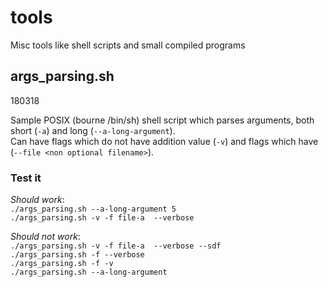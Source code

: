 # tools
Misc tools like shell scripts and small compiled programs

## args_parsing.sh
180318  

Sample POSIX (bourne /bin/sh) shell script which parses arguments, both short (`-a`) and long (`--a-long-argument`).  
Can have flags which do not have addition value (`-v`) and flags which have (`--file <non optional filename>`).  

### Test it
*Should work*:  
`./args_parsing.sh --a-long-argument 5`  
`./args_parsing.sh -v -f file-a  --verbose`  

*Should not work*:  
`./args_parsing.sh -v -f file-a  --verbose --sdf`  
`./args_parsing.sh -f --verbose`  
`./args_parsing.sh -f -v`  
`./args_parsing.sh --a-long-argument`  
